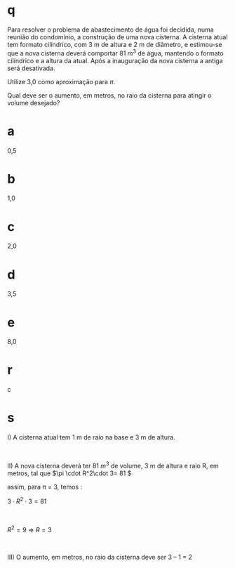 # q
Para resolver o problema de abastecimento de água foi decidida, numa reunião do condomínio, a construção de uma nova cisterna. A cisterna atual tem formato cilíndrico, com 3 m de altura e 2 m de diâmetro, e estimou-se que a nova cisterna deverá comportar 81 $m^3$ de água, mantendo o formato cilíndrico e a altura da atual. Após a inauguração da nova cisterna a antiga será desativada.

Utilize 3,0 como aproximação para $\pi$.

Qual deve ser o aumento, em metros, no raio da cisterna para atingir o volume desejado?

# a
0,5

# b
1,0

# c
2,0

# d
3,5

# e
8,0

# r
c

# s
I) A cisterna atual tem 1 m de raio na base e 3 m de altura.

 

II) A nova cisterna deverá ter 81 $m^3$ de volume, 3 m de altura e raio R, em metros, tal que $\pi \cdot R^2\cdot 3= 81 $

assim, para π = 3, temos :

$3 \cdot R^2 \cdot 3= 81$

 

$R^2 = 9$ => $R = 3$

 

III) O aumento, em metros, no raio da cisterna deve ser 3 – 1 = 2
